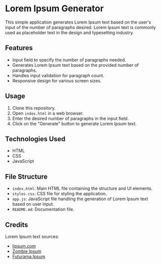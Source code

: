 # Lorem Ipsum Generator

This simple application generates Lorem Ipsum text based on the user's input of the number of paragraphs desired. Lorem Ipsum text is commonly used as placeholder text in the design and typesetting industry.

## Features

- Input field to specify the number of paragraphs needed.
- Generates Lorem Ipsum text based on the provided number of paragraphs.
- Handles input validation for paragraph count.
- Responsive design for various screen sizes.

## Usage

1. Clone this repository.
2. Open `index.html` in a web browser.
3. Enter the desired number of paragraphs in the input field.
4. Click on the "Generate" button to generate Lorem Ipsum text.

## Technologies Used

- HTML
- CSS
- JavaScript

## File Structure

- `index.html`: Main HTML file containing the structure and UI elements.
- `styles.css`: CSS file for styling the application.
- `app.js`: JavaScript file handling the generation of Lorem Ipsum text based on user input.
- `README.md`: Documentation file.

## Credits

Lorem Ipsum text sources:

- [lipsum.com](https://www.lipsum.com/)
- [Zombie Ipsum](http://www.zombieipsum.com/)
- [Futurama Ipsum](http://slurmed.com/futurama/random)
